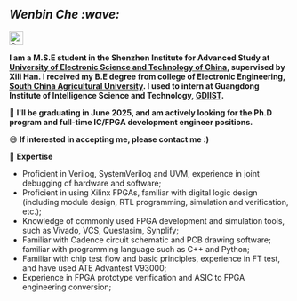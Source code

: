 <!-- Greeting -->
<h2><em> Wenbin Che :wave: </em></h2>

<p>
<a href="https://scholar.google.com/citations?user=0PbLvCEAAAAJ"><img src="https://img.shields.io/badge/Google%20Scholar-4285F4?style=flat-square&logo=google-scholar&logoColor=white" height="25px" alt="Google Scholar"></a>
</p>

**I am a M.S.E student in the Shenzhen Institute for Advanced Study at [University of Electronic Science and Technology of China](https://www.uestc.edu.cn/), supervised by Xili Han. I received my B.E degree from college of Electronic Engineering, [South China Agricultural University](https://www.scau.edu.cn/). I used to intern at Guangdong Institute of Intelligence Science and Technology, [GDIIST](https://www.gdiist.cn/).**

👯 **I'll be graduating in June 2025, and am actively looking for the Ph.D program and full-time IC/FPGA development engineer positions.**

😄 **If interested in accepting me, please contact me :)**

🔭 **Expertise**

- Proficient in Verilog, SystemVerilog and UVM, experience in joint debugging of hardware and software; 
- Proficient in using Xilinx FPGAs, familiar with digital logic design (including module design, RTL programming, simulation and verification, etc.);
- Knowledge of commonly used FPGA development and simulation tools, such as Vivado, VCS, Questasim, Synplify;
- Familiar with Cadence circuit schematic and PCB drawing software; familiar with programming language such as C++ and Python; 
- Familiar with chip test flow and basic principles, experience in FT test, and have used ATE Advantest V93000;
- Experience in FPGA prototype verification and ASIC to FPGA engineering conversion;

<!--
**WBChe/WBChe** is a ✨ _special_ ✨ repository because its `README.md` (this file) appears on your GitHub profile.

Here are some ideas to get you started:

- 🔭 I’m currently working on ...
- 🌱 I’m currently learning ...
- 👯 I’m looking to collaborate on ...
- 🤔 I’m looking for help with ...
- 💬 Ask me about ...
- 📫 How to reach me: ...
- 😄 Pronouns: ...
- ⚡ Fun fact: ...
-->
